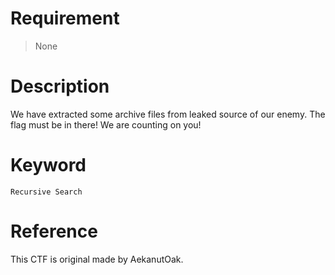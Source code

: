 # Requirement
> None
# Description
We have extracted some archive files from leaked source of our enemy. The flag must be in there! We are counting on you!
# Keyword
`Recursive Search`
# Reference
This CTF is original made by AekanutOak.
